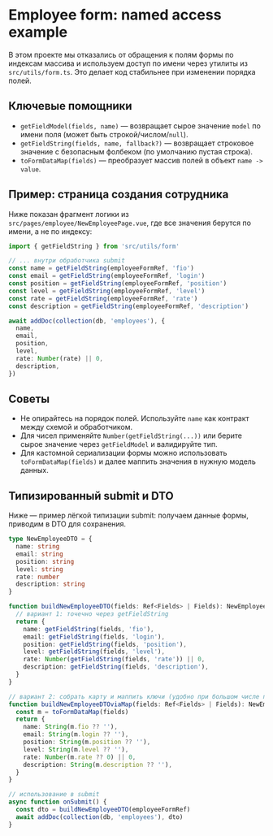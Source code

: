 # Employee form: named access example

В этом проекте мы отказались от обращения к полям формы по индексам массива и используем доступ по имени через утилиты из `src/utils/form.ts`. Это делает код стабильнее при изменении порядка полей.

## Ключевые помощники

- `getFieldModel(fields, name)` — возвращает сырое значение `model` по имени поля (может быть строкой/числом/`null`).
- `getFieldString(fields, name, fallback?)` — возвращает строковое значение с безопасным фолбеком (по умолчанию пустая строка).
- `toFormDataMap(fields)` — преобразует массив полей в объект `name -> value`.

## Пример: страница создания сотрудника

Ниже показан фрагмент логики из `src/pages/employee/NewEmployeePage.vue`, где все значения берутся по имени, а не по индексу:

```ts
import { getFieldString } from 'src/utils/form'

// ... внутри обработчика submit
const name = getFieldString(employeeFormRef, 'fio')
const email = getFieldString(employeeFormRef, 'login')
const position = getFieldString(employeeFormRef, 'position')
const level = getFieldString(employeeFormRef, 'level')
const rate = getFieldString(employeeFormRef, 'rate')
const description = getFieldString(employeeFormRef, 'description')

await addDoc(collection(db, 'employees'), {
  name,
  email,
  position,
  level,
  rate: Number(rate) || 0,
  description,
})
```

## Советы

- Не опирайтесь на порядок полей. Используйте `name` как контракт между схемой и обработчиком.
- Для чисел применяйте `Number(getFieldString(...))` или берите сырое значение через `getFieldModel` и валидируйте тип.
- Для кастомной сериализации формы можно использовать `toFormDataMap(fields)` и далее маппить значения в нужную модель данных.

## Типизированный submit и DTO

Ниже — пример лёгкой типизации submit: получаем данные формы, приводим в DTO для сохранения.

```ts
type NewEmployeeDTO = {
  name: string
  email: string
  position: string
  level: string
  rate: number
  description: string
}

function buildNewEmployeeDTO(fields: Ref<Fields> | Fields): NewEmployeeDTO {
  // вариант 1: точечно через getFieldString
  return {
    name: getFieldString(fields, 'fio'),
    email: getFieldString(fields, 'login'),
    position: getFieldString(fields, 'position'),
    level: getFieldString(fields, 'level'),
    rate: Number(getFieldString(fields, 'rate')) || 0,
    description: getFieldString(fields, 'description'),
  }
}

// вариант 2: собрать карту и маппить ключи (удобно при большом числе полей)
function buildNewEmployeeDTOviaMap(fields: Ref<Fields> | Fields): NewEmployeeDTO {
  const m = toFormDataMap(fields)
  return {
    name: String(m.fio ?? ''),
    email: String(m.login ?? ''),
    position: String(m.position ?? ''),
    level: String(m.level ?? ''),
    rate: Number(m.rate ?? 0) || 0,
    description: String(m.description ?? ''),
  }
}

// использование в submit
async function onSubmit() {
  const dto = buildNewEmployeeDTO(employeeFormRef)
  await addDoc(collection(db, 'employees'), dto)
}
```
